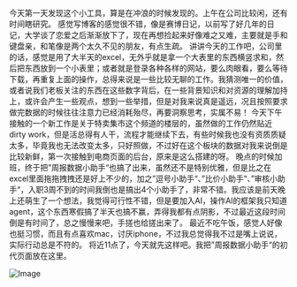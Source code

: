   今天第一天发现这个小工具，算是在冲浪的时候发现的。上午在公司比较闲，还有时间瞎研究。
  感觉写博客的感觉很不错，像是赛博日记，以前写了好几年的日记，大学谈了恋爱之后渐渐放下了，现在再想捡起来好像难之又难，主要就是手和键盘亲，和笔像是两个太久不见的朋友，有点生疏。
  讲讲今天的工作吧，公司里的话，感觉是用了大半天的excel，无外乎就是拿一个大表里的东西横竖求和，然后把东西放到一个小表里；或者就是登录各种各样的网站，要么肉眼看，要么等待下载，再重复上面的操作，总得来说是一些比较无聊的工作。我猜测唯一的价值，或者说我们老板关注的东西在这些数字背后，在一些背景知识和对资源的理解加持上，或许会产生一些观点，想到一些举措，但是对我来说真是遥远，况且按照要求做完数据的时候往往注意力已经消耗殆尽，再要洞察思考，实属不易！
  今天下午接触的一个新工作是关于特卖集市这个频道的楼层的，虽然做的工作仍然贴近dirty work，但是活总得有人干，流程才能继续下去，有些时候我也没有资质质疑太多，毕竟我也无法改变太多，只好照做，不过好在这个板块的数据对我来说倒是比较新鲜，第一次接触到电商页面的后台，原来是这么搭建的呀。
  晚点的时候加班，终于把”周报数据小助手“也搞了出来，虽然还不是特别优雅，但是比之在excel里面拖拖拽拽还是好上不少的，加之”逗号小助手“、”比价小助手“、”审核小助手“，入职3周不到的时间我倒也是搞出4个小助手了，非常不错。我应该是前天晚上还萌生了一个想法，我觉得可行性不错，但是要加入AI，操作AI的框架我只知道agent，这个东西寒假搞了半天也搞不赢，弄得我都有点阴影，不过最近这段时间倒是有时间了，总之慢慢来吧，手搓也给搓出来了。
  最近不吃午饭，感觉人好像也挺习惯，而且有点喜欢mac，讨厌iphone，不过我总觉得我不过是嘴上说说，实际行动总是不符的。
  将近11点了，今天就先这样吧。我把”周报数据小助手“的初代页面放在这里。


![Image](https://github.com/user-attachments/assets/28ffcd77-b211-4ab6-b633-a62efee2d16c)